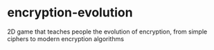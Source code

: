 # encryption-evolution
2D game that teaches people the evolution of encryption, from simple ciphers to modern encryption algorithms
